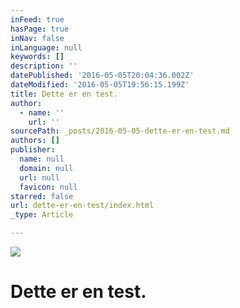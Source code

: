 ```yaml
---
inFeed: true
hasPage: true
inNav: false
inLanguage: null
keywords: []
description: ''
datePublished: '2016-05-05T20:04:36.002Z'
dateModified: '2016-05-05T19:56:15.199Z'
title: Dette er en test.
author:
  - name: ''
    url: ''
sourcePath: _posts/2016-05-05-dette-er-en-test.md
authors: []
publisher:
  name: null
  domain: null
  url: null
  favicon: null
starred: false
url: dette-er-en-test/index.html
_type: Article

---
```

![](https://the-grid-user-content.s3-us-west-2.amazonaws.com/49879719-9afb-46f2-9761-436b65b2f6ff.png)

# Dette er en test.